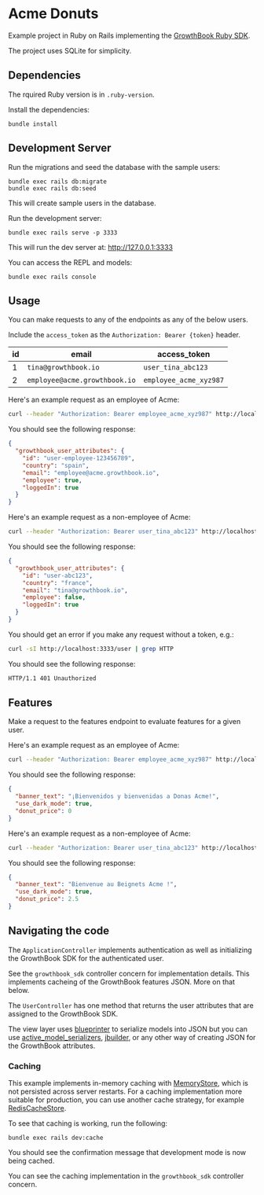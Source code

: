 # Acme Donuts

Example project in Ruby on Rails implementing the [GrowthBook Ruby SDK](https://docs.growthbook.io/lib/ruby).

The project uses SQLite for simplicity.


## Dependencies

The rquired Ruby version is in `.ruby-version`.

Install the dependencies:

    bundle install


## Development Server

Run the migrations and seed the database with the sample users:

    bundle exec rails db:migrate
    bundle exec rails db:seed

This will create sample users in the database.

Run the development server:

    bundle exec rails serve -p 3333

This will run the dev server at: http://127.0.0.1:3333

You can access the REPL and models:

    bundle exec rails console

## Usage

You can make requests to any of the endpoints as any of the below users.

Include the `access_token` as the `Authorization: Bearer {token}` header.

| id  | email                         | access_token           |
| --- | ----------------------------- | ---------------------- |
| 1   | `tina@growthbook.io`          | `user_tina_abc123`     |
| 2   | `employee@acme.growthbook.io` | `employee_acme_xyz987` |

Here's an example request as an employee of Acme:

```sh
curl --header "Authorization: Bearer employee_acme_xyz987" http://localhost:3333/user
```

You should see the following response:

```json
{
  "growthbook_user_attributes": {
    "id": "user-employee-123456789",
    "country": "spain",
    "email": "employee@acme.growthbook.io",
    "employee": true,
    "loggedIn": true
  }
}
```

Here's an example request as a non-employee of Acme:

```sh
curl --header "Authorization: Bearer user_tina_abc123" http://localhost:3333/user
```

You should see the following response:

```json
{
  "growthbook_user_attributes": {
    "id": "user-abc123",
    "country": "france",
    "email": "tina@growthbook.io",
    "employee": false,
    "loggedIn": true
  }
}
```

You should get an error if you make any request without a token, e.g.:

```sh
curl -sI http://localhost:3333/user | grep HTTP
```

You should see the following response:

```txt
HTTP/1.1 401 Unauthorized
```

## Features

Make a request to the features endpoint to evaluate features for a given user.

Here's an example request as an employee of Acme:

```sh
curl --header "Authorization: Bearer employee_acme_xyz987" http://localhost:3333/features
```

You should see the following response:

```json
{
  "banner_text": "¡Bienvenidos y bienvenidas a Donas Acme!",
  "use_dark_mode": true,
  "donut_price": 0
}
```

Here's an example request as a non-employee of Acme:

```sh
curl --header "Authorization: Bearer user_tina_abc123" http://localhost:3333/features
```

You should see the following response:

```json
{
  "banner_text": "Bienvenue au Beignets Acme !",
  "use_dark_mode": true,
  "donut_price": 2.5
}
```


## Navigating the code

The `ApplicationController` implements authentication as well as initializing the GrowthBook SDK for the authenticated user.

See the `growthbook_sdk` controller concern for implementation details. This implements cacheing of the GrowthBook features JSON. More on that below.

The `UserController` has one method that returns the user attributes that are assigned to the GrowthBook SDK.

The view layer uses [blueprinter](https://github.com/procore/blueprinter) to serialize models into JSON but you can use [active_model_serializers](https://github.com/rails-api/active_model_serializers), [jbuilder](https://github.com/rails/jbuilder), or any other way of creating JSON for the GrowthBook attributes.


### Caching

This example implements in-memory caching with [MemoryStore](https://guides.rubyonrails.org/caching_with_rails.html#activesupport-cache-memorystore), which is not persisted across server restarts. For a caching implementation more suitable for production, you can use another cache strategy, for example [RedisCacheStore](https://guides.rubyonrails.org/caching_with_rails.html#activesupport-cache-rediscachestore).

To see that caching is working, run the following:

    bundle exec rails dev:cache

You should see the confirmation message that development mode is now being cached.

You can see the caching implementation in the `growthbook_sdk` controller concern.
